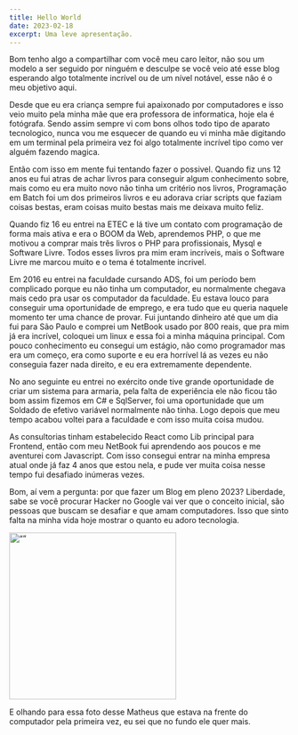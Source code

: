 ```yaml
---
title: Hello World
date: 2023-02-18
excerpt: Uma leve apresentação.
---
```


Bom tenho algo a compartilhar com você meu caro leitor, não sou um modelo a ser
seguido por ninguém e desculpe se você veio até esse blog esperando algo
totalmente incrível ou de um nível notável, esse não é o meu objetivo aqui.

Desde que eu era criança sempre fui apaixonado por computadores e isso veio
muito pela minha mãe que era professora de informatica, hoje ela é fotógrafa.
Sendo assim sempre vi com bons olhos todo tipo de aparato tecnologico, nunca vou
me esquecer de quando eu vi minha mãe digitando em um terminal pela primeira vez
foi algo totalmente incrível tipo como ver alguém fazendo magica.

Então com isso em mente fui tentando fazer o possivel. Quando fiz uns 12 anos eu
fui atras de achar livros para conseguir algum conhecimento sobre, mais como eu
era muito novo não tinha um critério nos livros, Programação em Batch foi um dos
primeiros livros e eu adorava criar scripts que faziam coisas bestas, eram
coisas muito bestas mais me deixava muito feliz.

Quando fiz 16 eu entrei na ETEC e lá tive um contato com programação de forma
mais ativa e era o BOOM da Web, aprendemos PHP, o que me motivou a comprar mais
três livros o PHP para profissionais, Mysql e Software Livre. Todos esses livros
pra mim eram incríveis, mais o Software Livre me marcou muito e o tema é
totalmente incrivel.

Em 2016 eu entrei na faculdade cursando ADS, foi um período bem complicado
porque eu não tinha um computador, eu normalmente chegava mais cedo pra usar os
computador da faculdade. Eu estava louco para conseguir uma oportunidade de
emprego, e era tudo que eu queria naquele momento ter uma chance de provar. Fui
juntando dinheiro até que um dia fui para São Paulo e comprei um NetBook usado
por 800 reais, que pra mim já era incrível, coloquei um linux e essa foi a minha
máquina principal. Com pouco conhecimento eu consegui um estágio, não como
programador mas era um começo, era como suporte e eu era horrível lá as vezes eu
não conseguia fazer nada direito, e eu era extremamente dependente.

No ano seguinte eu entrei no exército onde tive grande oportunidade de criar um
sistema para armaria, pela falta de experiência ele não ficou tão bom assim
fizemos em C# e SqlServer, foi uma oportunidade que um Soldado de efetivo
variável normalmente não tinha. Logo depois que meu tempo acabou voltei para a
faculdade e com isso muita coisa mudou.

As consultorias tinham estabelecido React como Lib principal para Frontend,
então com meu NetBook fui aprendendo aos poucos e me aventurei com Javascript.
Com isso consegui entrar na minha empresa atual onde já faz 4 anos que estou
nela, e pude ver muita coisa nesse tempo fui desafiado inúmeras vezes.

Bom, aí vem a pergunta: por que fazer um Blog em pleno 2023? Liberdade, sabe se
você procurar Hacker no Google vai ver que o conceito inicial, são pessoas que
buscam se desafiar e que amam computadores. Isso que sinto falta na minha vida
hoje mostrar o quanto eu adoro tecnologia.

<img src="../images/hello-world/eu.jpg" alt= “” width="300" height="300">

E olhando para essa foto desse Matheus que estava na frente do computador pela
primeira vez, eu sei que no fundo ele quer mais.
